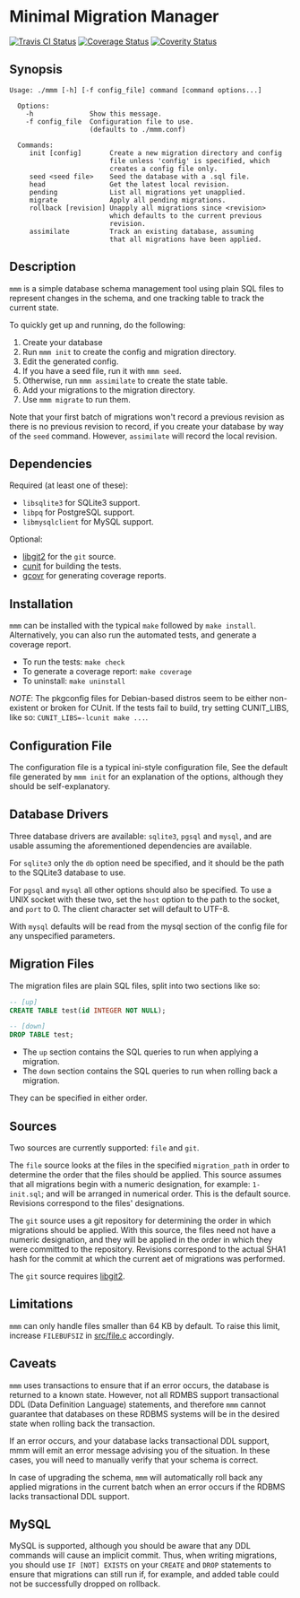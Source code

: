 Minimal Migration Manager
=========================

[![Travis CI Status](https://secure.travis-ci.org/thentenaar/mmm.svg?branch=master)](https://travis-ci.org/thentenaar/mmm)
[![Coverage Status](https://coveralls.io/repos/thentenaar/mmm/badge.svg?branch=master)](https://coveralls.io/r/thentenaar/mmm)
[![Coverity Status](https://scan.coverity.com/projects/5663/badge.svg)](https://scan.coverity.com/projects/5663)

Synopsis
--------
```
Usage: ./mmm [-h] [-f config_file] command [command options...]

  Options:
    -h              Show this message.
    -f config_file  Configuration file to use.
                    (defaults to ./mmm.conf)

  Commands:
     init [config]       Create a new migration directory and config
                         file unless 'config' is specified, which
                         creates a config file only.
     seed <seed file>    Seed the database with a .sql file.
     head                Get the latest local revision.
     pending             List all migrations yet unapplied.
     migrate             Apply all pending migrations.
     rollback [revision] Unapply all migrations since <revision>
                         which defaults to the current previous
                         revision.
     assimilate          Track an existing database, assuming
                         that all migrations have been applied.
```

Description
-----------

``mmm`` is a simple database schema management tool using plain SQL
files to represent changes in the schema, and one tracking table
to track the current state.

To quickly get up and running, do the following:

1. Create your database
2. Run ``mmm init`` to create the config and migration directory.
3. Edit the generated config.
4. If you have a seed file, run it with ``mmm seed``.
5. Otherwise, run ``mmm assimilate`` to create the state table.
6. Add your migrations to the migration directory.
7. Use ``mmm migrate`` to run them.

Note that your first batch of migrations won't record a previous revision
as there is no previous revision to record, if you create your database
by way of the ``seed`` command. However, ``assimilate`` will record
the local revision.

Dependencies
------------

Required (at least one of these):
  - ``libsqlite3`` for SQLite3 support.
  - ``libpq`` for PostgreSQL support.
  - ``libmysqlclient`` for MySQL support.

Optional:
  - [libgit2](https://libgit2.github.com) for the ``git`` source.
  - [cunit](http://cunit.sourceforge.net) for building the tests.
  - [gcovr](http://gcovr.com) for generating coverage reports.

Installation
------------

``mmm`` can be installed with the typical ``make`` followed by
``make install``. Alternatively, you can also run the automated
tests, and generate a coverage report.

- To run the tests: ``make check``
- To generate a coverage report: ``make coverage``
- To uninstall: ``make uninstall``

*NOTE*: The pkgconfig files for Debian-based distros seem to be
either non-existent or broken for CUnit. If the tests fail to build,
try setting CUNIT_LIBS, like so:  ``CUNIT_LIBS=-lcunit make ...``.

Configuration File
------------------

The configuration file is a typical ini-style configuration file,
See the default file generated by ``mmm init`` for an explanation of
the options, although they should be self-explanatory.

Database Drivers
----------------

Three database drivers are available: ``sqlite3``, ``pgsql`` and
``mysql``, and are usable assuming the aforementioned dependencies
are available.

For ``sqlite3`` only the ``db`` option need be specified, and it should
be the path to the SQLite3 database to use.

For ``pgsql`` and ``mysql`` all other options should also be specified.
To use a UNIX socket with these two, set the ``host`` option to the
path to the socket, and ``port`` to 0. The client character set will
default to UTF-8.

With ``mysql`` defaults will be read from the mysql section of the
config file for any unspecified parameters.

Migration Files
---------------

The migration files are plain SQL files, split into two sections like
so:
```sql
-- [up]
CREATE TABLE test(id INTEGER NOT NULL);

-- [down]
DROP TABLE test;
```

- The ``up`` section contains the SQL queries to run when applying a
migration.
- The ``down`` section contains the SQL queries to run when rolling back
a migration.

They can be specified in either order.

Sources
-------

Two sources are currently supported: ``file`` and ``git``.

The ``file`` source looks at the files in the specified
``migration_path`` in order to determine the order that the
files should be applied. This source assumes that all migrations
begin with a numeric designation, for example: ``1-init.sql``;
and will be arranged in numerical order. This is the default
source. Revisions correspond to the files' designations.

The ``git`` source uses a git repository for determining the order
in which migrations should be applied. With this source, the files
need not have a numeric designation, and they will be applied in
the order in which they were committed to the repository. Revisions
correspond to the actual SHA1 hash for the commit at which the
current aet of migrations was performed.

The ``git`` source requires [libgit2](https://libgit2.github.com).

Limitations
-----------

``mmm`` can only handle files smaller than 64 KB by default. To raise
this limit, increase ``FILEBUFSIZ`` in [src/file.c](src/file.c)
accordingly.

Caveats
-------

``mmm`` uses transactions to ensure that if an error occurs, the
database is returned to a known state. However, not all RDMBS support
transactional DDL (Data Definition Language) statements, and therefore
``mmm`` cannot guarantee that databases on these RDBMS systems will be
in the desired state when rolling back the transaction.

If an error occurs, and your database lacks transactional DDL support,
mmm will emit an error message advising you of the situation. In these
cases, you will need to manually verify that your schema is correct.

In case of upgrading the schema, ``mmm`` will automatically roll back
any applied migrations in the current batch when an error occurs if the
RDBMS lacks transactional DDL support.

MySQL
-----

MySQL is supported, although you should be aware that any DDL commands
will cause an implicit commit. Thus, when writing migrations, you should use ``IF [NOT] EXISTS`` on your ``CREATE`` and ``DROP`` statements to
ensure that migrations can still run if, for example, and added table
could not be successfully dropped on rollback.

